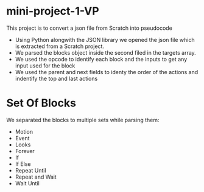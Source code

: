 # mini-project-1-VP
This project is to convert a json file from Scratch into pseudocode

- Using Python alongwith the JSON library we opened the json file which is extracted from a Scratch project.
- We parsed the blocks object inside the second filed in the targets array.
- We used the opcode to identify each block and the inputs to get any input used for the block
- We used the parent and next fields to identy the order of the actions and indentify the top and last actions

# Set Of Blocks
We separated the blocks to multiple sets while parsing them:
- Motion
- Event
- Looks
- Forever
- If
- If Else
- Repeat Until
- Repeat and Wait
- Wait Until
